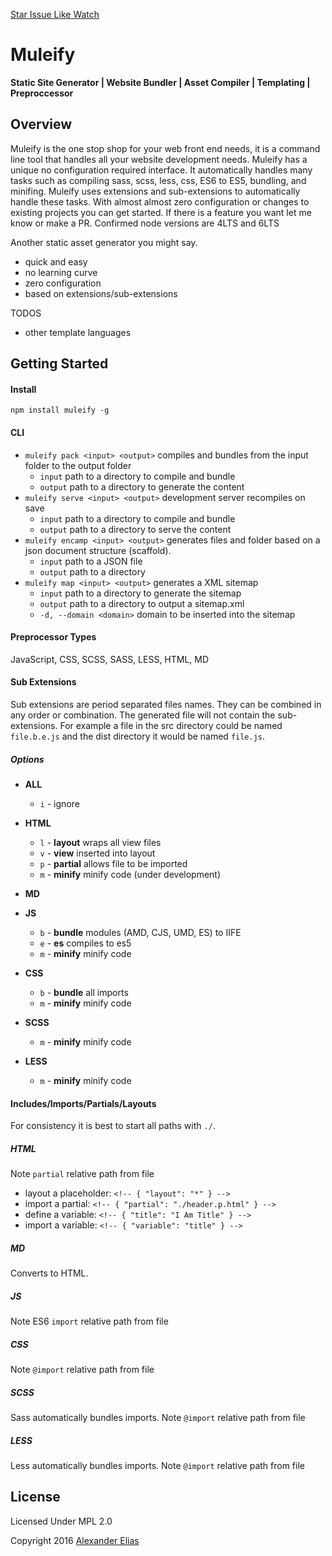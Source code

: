 [Star Issue Like Watch](https://github.com/AlexanderElias/muleify)

# Muleify #
**Static Site Generator | Website Bundler | Asset Compiler | Templating | Preproccessor**

## Overview ##
Muleify is the one stop shop for your web front end needs, it is a command line tool that handles all your website development needs. Muleify has a unique no configuration required interface. It automatically handles many tasks such as compiling sass, scss, less, css, ES6 to ES5, bundling, and minifing. Muleify uses extensions and sub-extensions to automatically handle these tasks. With almost almost zero configuration or changes to existing projects you can get started. If there is a feature you want let me know or make a PR. Confirmed node versions are 4LTS and 6LTS

Another static asset generator you might say.
- quick and easy
- no learning curve
- zero configuration
- based on extensions/sub-extensions

TODOS
- other template languages

## Getting Started ##

#### Install ####
`npm install muleify -g`


#### CLI ####
- `muleify pack <input> <output>` compiles and bundles from the input folder to the output folder
	- `input` path to a directory to compile and bundle
	- `output` path to a directory to generate the content
- `muleify serve <input> <output>` development server recompiles on save
	- `input` path to a directory to compile and bundle
	- `output` path to a directory to serve the content
- `muleify encamp <input> <output>` generates files and folder based on a json document structure (scaffold).
	- `input` path to a JSON file
	- `output` path to a directory
- `muleify map <input> <output>` generates a XML sitemap
	- `input` path to a directory to generate the sitemap
	- `output` path to a directory to output a sitemap.xml
	- `-d, --domain <domain>` domain to be inserted into the sitemap

#### Preprocessor Types ####
JavaScript, CSS, SCSS, SASS, LESS, HTML, MD

#### Sub Extensions ####
Sub extensions are period separated files names. They can be combined in any order or combination. The generated file will not contain the sub-extensions. For example a file in the src directory could be named `file.b.e.js` and the dist directory it would be named `file.js`.

##### Options #####
- **ALL**
	- `i` - ignore
- **HTML**
	- `l` - **layout** wraps all view files
	- `v` - **view** inserted into layout
	- `p` - **partial** allows file to be imported
	- `m` - **minify** minify code (under development)
- **MD**

- **JS**
	- `b` - **bundle** modules (AMD, CJS, UMD, ES) to IIFE
	- `e` - **es** compiles to es5
	- `m` - **minify** minify code
- **CSS**
	- `b` - **bundle** all imports
	- `m` - **minify** minify code
- **SCSS**
	- `m` - **minify** minify code
- **LESS**
	- `m` - **minify** minify code

#### Includes/Imports/Partials/Layouts ####
For consistency it is best to start all paths with `./`.

##### HTML #####
Note `partial` relative path from file

- layout a placeholder: `<!-- { "layout": "*" } -->`
- import a partial: `<!-- { "partial": "./header.p.html" } -->`
- define a variable: `<!-- { "title": "I Am Title" } -->`
- import a variable: `<!-- { "variable": "title" } -->`

##### MD #####
Converts to HTML.

##### JS #####
Note ES6 `import` relative path from file

##### CSS #####
Note `@import` relative path from file

##### SCSS #####
Sass automatically bundles imports.
Note `@import` relative path from file

##### LESS #####
Less automatically bundles imports.
Note `@import` relative path from file


## License ##
Licensed Under MPL 2.0

Copyright 2016 [Alexander Elias](https://github.com/AlexanderElias/)
